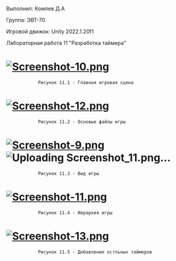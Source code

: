 Выполнил: Комлев Д.А

Группа: ЭВТ-70

Игровой движок: Unity 2022.1.20f1

Лабораторная работа 11 "Разработка таймера"

# [![Screenshot-10.png](https://i.postimg.cc/P5PNQGk8/Screenshot-10.png)](https://postimg.cc/Xr6VnzqV)
                Рисунок 11.1 - Главная игровая сцена
                
# [![Screenshot-12.png](https://i.postimg.cc/xCFL1j0t/Screenshot-12.png)](https://postimg.cc/ygcDfH3Z)
                Рисунок 11.2 - Основые файлы игры
                
# [![Screenshot-9.png](https://i.postimg.cc/59C3pGbT/Screenshot-9.png)](https://postimg.cc/YjtYCd4z)![Uploading Screenshot_11.png…]()

                Рисунок 11.3 - Вид игры
                
# [![Screenshot-11.png](https://i.postimg.cc/X71t69SC/Screenshot-11.png)](https://postimg.cc/fJX8xtbz)
                Рисунок 11.4 - Иерархия игры
                
# [![Screenshot-13.png](https://i.postimg.cc/T1XnB7Qc/Screenshot-13.png)](https://postimg.cc/mz8cHSvc)
                Рисунок 11.5 - Добавление остльных таймеров 

